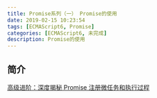 ```yaml
---
title: Promise系列（一） Promise的使用
date: 2019-02-15 10:23:54
tags: [ECMAScript6, Promise]
categories: [ECMAScript6, 未完成]
description: Promise的使用
---
```


## 简介

[高级进阶：深度揭秘 Promise 注册微任务和执行过程](https://mp.weixin.qq.com/s/op3EaSXKTCXwYt_uRvhePg)

